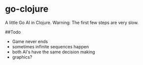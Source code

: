 go-clojure
==========

A little Go AI in Clojure. Warning: The first few steps are very slow.

##Todo
- Game never ends
- sometimes infinite sequences happen
- both AI's have the same decision making
- graphics?
